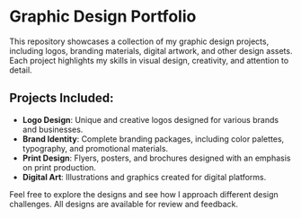 # Graphic Design Portfolio

This repository showcases a collection of my graphic design projects, including logos, branding materials, digital artwork, and other design assets. Each project highlights my skills in visual design, creativity, and attention to detail. 

## Projects Included:
- **Logo Design**: Unique and creative logos designed for various brands and businesses.
- **Brand Identity**: Complete branding packages, including color palettes, typography, and promotional materials.
- **Print Design**: Flyers, posters, and brochures designed with an emphasis on print production.
- **Digital Art**: Illustrations and graphics created for digital platforms.

Feel free to explore the designs and see how I approach different design challenges. All designs are available for review and feedback.
